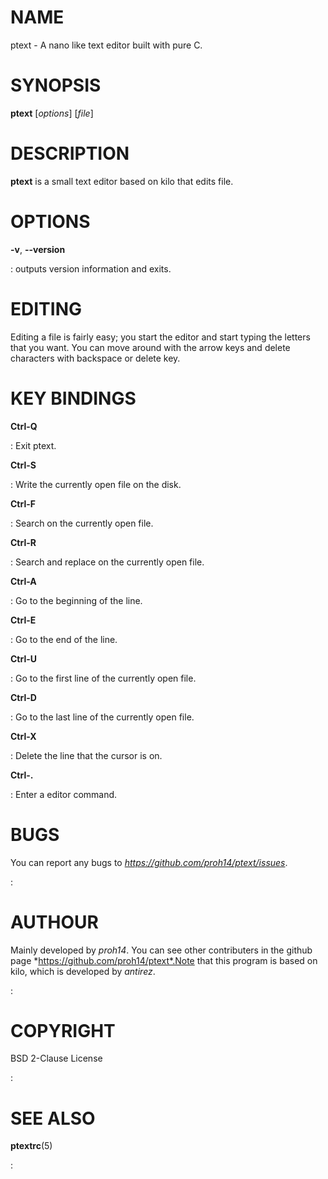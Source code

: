 # NAME

ptext - A nano like text editor built with pure C.

# SYNOPSIS

**ptext** \[*options*\] \[*file*\]

# DESCRIPTION

**ptext** is a small text editor based on kilo that edits file.

# OPTIONS

**-v**, **\--version**

:   outputs version information and exits.

# EDITING

Editing a file is fairly easy; you start the editor and start typing the
letters that you want. You can move around with the arrow keys and
delete characters with backspace or delete key.

# KEY BINDINGS

**Ctrl-Q**

:   Exit ptext.

**Ctrl-S**

:   Write the currently open file on the disk.

**Ctrl-F**

:   Search on the currently open file.

**Ctrl-R**

:   Search and replace on the currently open file.

**Ctrl-A**

:   Go to the beginning of the line.

**Ctrl-E**

:   Go to the end of the line.

**Ctrl-U**

:   Go to the first line of the currently open file.

**Ctrl-D**

:   Go to the last line of the currently open file.

**Ctrl-X**

:   Delete the line that the cursor is on.

**Ctrl-.**

:   Enter a editor command.

# BUGS

You can report any bugs to *https://github.com/proh14/ptext/issues*.

:   

# AUTHOUR

Mainly developed by *proh14*. You can see other contributers in the github page *https://github.com/proh14/ptext*.Note that this program is based on kilo, which is developed by *antirez*.

:   

# COPYRIGHT

BSD 2-Clause License

:   

# SEE ALSO

**ptextrc**(5)

:   
